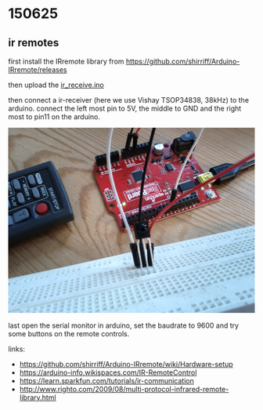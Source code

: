 150625
======

ir remotes
--
first install the IRremote library from <https://github.com/shirriff/Arduino-IRremote/releases>

then upload the [ir_receive.ino](https://github.com/redFrik/udk13-Remote_control/blob/master/udk150626/ir_receive/ir_receive.ino)

then connect a ir-receiver (here we use Vishay TSOP34838, 38kHz) to the arduino. connect the left most pin to 5V, the middle to GND and the right most to pin11 on the arduino.

![ir_receive](ir_receive.jpg?raw=true "ir_receive")

last open the serial monitor in arduino, set the baudrate to 9600 and try some buttons on the remote controls.

links:

* <https://github.com/shirriff/Arduino-IRremote/wiki/Hardware-setup>
* <https://arduino-info.wikispaces.com/IR-RemoteControl>
* <https://learn.sparkfun.com/tutorials/ir-communication>
* <http://www.righto.com/2009/08/multi-protocol-infrared-remote-library.html>
